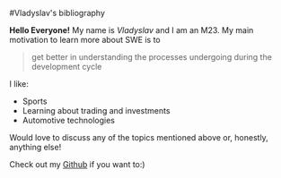 #Vladyslav's bibliography

**Hello Everyone!** My name is *Vladyslav* and I am an M23. My main motivation to learn more about SWE is to 
> get better in understanding the processes undergoing during the development cycle

I like:
- Sports
- Learning about trading and investments
- Automotive technologies


Would love to discuss any of the topics mentioned above or, honestly, anything else!



Check out my [Github](https://github.com/Vladpetr) if you want to:)
